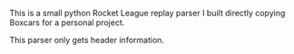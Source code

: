 This is a small python Rocket League replay parser I built directly copying Boxcars for a personal project.

This parser only gets header information.
